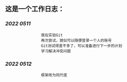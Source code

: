 
## **这是一个工作日志：**  


### *2022 0511*   
                    我在实验Git   
                    再次尝试，貌似可以随便登录一个人的账号  
                    Git测试得差不多了，可以准备进行下一步的计划  
                    学习解决冲突问题  


### *2022 0512*  
                    框架改为同尺度